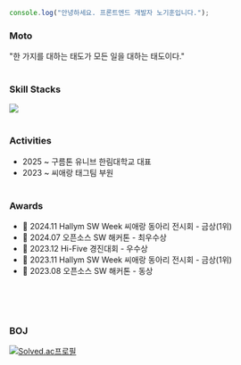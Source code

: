 ```javascript
console.log("안녕하세요. 프론트엔드 개발자 노기훈입니다.");
```

### Moto

"한 가지를 대하는 태도가 모든 일을 대하는 태도이다."
<br></br>


### Skill Stacks

  <a href="https://skillicons.dev">
    <img src="https://skillicons.dev/icons?i=react,next,javascript,typescript,styledcomponents,sass,vite,vscode,githubactions,nodejs,python" />
  </a>
<br></br>

### Activities
- 2025 ~ 구름톤 유니브 한림대학교 대표
- 2023 ~ 씨애랑 태그팀 부원
<br></br>
  
### Awards

- 🥇 2024.11 Hallym SW Week 씨애랑 동아리 전시회 - 금상(1위)
- 🥇 2024.07 오픈소스 SW 해커톤 - 최우수상
- 🥉 2023.12 Hi-Five 경진대회 - 우수상
- 🥇 2023.11 Hallym SW Week 씨애랑 동아리 전시회 - 금상(1위)
- 🥉 2023.08 오픈소스 SW 해커톤 - 동상
<br></br>


  
<br></br>
### BOJ
[![Solved.ac프로필](http://mazassumnida.wtf/api/v2/generate_badge?boj=shrlgns1107)](https://solved.ac/shrlgns1107)

 
